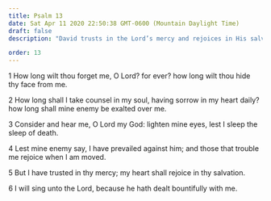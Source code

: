 ```yaml
---
title: Psalm 13
date: Sat Apr 11 2020 22:50:38 GMT-0600 (Mountain Daylight Time)
draft: false
description: "David trusts in the Lord’s mercy and rejoices in His salvation."

order: 13
---
```

    
1 How long wilt thou forget me, O Lord? for ever? how long wilt thou hide thy face from me.

2 How long shall I take counsel in my soul, having sorrow in my heart daily? how long shall mine enemy be exalted over me.

3 Consider and hear me, O Lord my God: lighten mine eyes, lest I sleep the sleep of death.

4 Lest mine enemy say, I have prevailed against him; and those that trouble me rejoice when I am moved.

5 But I have trusted in thy mercy; my heart shall rejoice in thy salvation.

6 I will sing unto the Lord, because he hath dealt bountifully with me.
